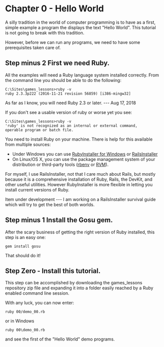 # Chapter 0 - Hello World

A silly tradition in the world of computer programming is to have as a first,
simple example a program the displays the text "Hello World". This tutorial is
not going to break with this tradition.

However, before we can run any programs, we need to have some prerequisites
taken care of.

## Step minus 2 First we need Ruby.

All the examples will need a Ruby language system installed correctly. From the
command line you should be able to do the following:

    C:\Sites\games_lessons>ruby -v
    ruby 2.3.3p222 (2016-11-21 revision 56859) [i386-mingw32]

As far as I know, you will need Ruby 2.3 or later. --- Aug 17, 2018

If you don't see a usable version of ruby or worse yet you see:

    C:\Sites\games_lessons>ruby -v
    'ruby' is not recognized as an internal or external command,
    operable program or batch file.

You need to install Ruby on your machine. There is help for this available
from multiple sources:

* Under Windows you can use [RubyInstaller for Windows](https://rubyinstaller.org/) or
  [RailsInstaller](http://www.railsinstaller.org/en)
* On Linux/OS X, you can use the package management system of your
  distribution or third-party tools
  ([rbenv](https://github.com/rbenv/rbenv) or
  [RVM](http://rvm.io/)).

For myself, I use RailsInstaller, not that I care much about Rails, but mostly
because it is a comprehensive installation of Ruby, Rails, the DevKit, and
other useful utilities. However RubyInstaller is more flexible in letting you
install current versions of Ruby.

Item under development --- I am working on a RailsInstaller survival guide
which will try to get the best of both worlds.

## Step minus 1 Install the Gosu gem.

After the scary business of getting the right version of Ruby installed, this
step is an easy one:

    gem install gosu

That should do it!

## Step Zero - Install this tutorial.

This step can be accomplished by downloading the games_lessons repository zip
file and expanding it into a folder easily reached by a Ruby enabled command
line session.

With any luck, you can now enter:

    ruby 00/demo_00.rb

or in Windows

    ruby 00\demo_00.rb

and see the first of the "Hello World" demo programs.
